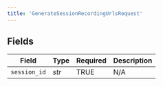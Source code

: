 ```yaml
---
title: 'GenerateSessionRecordingUrlsRequest'
---
```



## Fields

| Field              | Type               | Required           | Description        |
| ------------------ | ------------------ | ------------------ | ------------------ |
| `session_id`       | *str*              | TRUE | N/A                |
